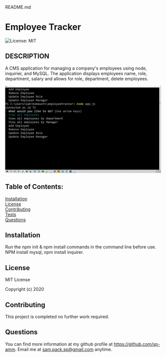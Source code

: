 README.md                

# Employee Tracker
![License: MIT](https://img.shields.io/badge/License-MIT-yellow.svg)

## DESCRIPTION
A CMS application for managing a company's employees using node, inquirier, and MySQL. The application displays employees name, role, department, salary and allows for role, department, delete employees.

<img src=assets/demo.GIF>

## Table of Contents:

[Installation](#installation)<br>
[License](#license)<br>
[Contributing](#contributing)<br>
[Tests](#tests)<br>
[Questions](#questions)<br>

## Installation
Run the npm init & npm install commands in the command line before use.
NPM install mysql, npm install inquirer.


## License
MIT License

Copyright (c) 2020

## Contributing
This project is completed no further work required.

## Questions
You can find more information at my github profile at https://github.com/sp-amm.
Email me at sam.pack.sp@gmail.com anytime.